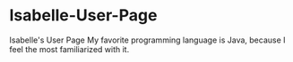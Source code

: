 # Isabelle-User-Page
Isabelle's User Page
My favorite programming language is Java, because I feel the most familiarized with it.
